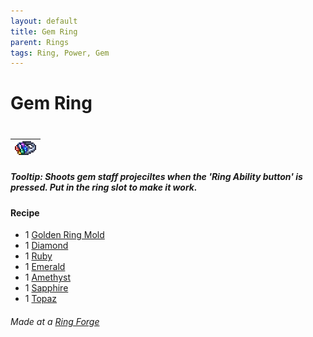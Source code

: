 ```yaml
---
layout: default
title: Gem Ring
parent: Rings
tags: Ring, Power, Gem
---
```


# Gem Ring
#
| ![Icon](https://raw.githubusercontent.com/RickLugtigheid/SupernovaMod/main/Items/Accessories/Rings/GemRing.png) |
| ------ |

##### Tooltip: *Shoots gem staff projeciltes when the 'Ring Ability button' is pressed. Put in the ring slot to make it work.*

#### Recipe
- 1 [Golden Ring Mold](https://ricklugtigheid.github.io/SupernovaMod/docs/items/materials/golden_ring_mold)
- 1 [Diamond](https://terraria.fandom.com/wiki/Diamond)
- 1 [Ruby](https://terraria.fandom.com/wiki/Ruby)
- 1 [Emerald](https://terraria.fandom.com/wiki/Emerald)
- 1 [Amethyst](https://terraria.fandom.com/wiki/Amethyst)
- 1 [Sapphire](https://terraria.fandom.com/wiki/Sapphire)
- 1 [Topaz](https://terraria.fandom.com/wiki/Topaz)

###### Made at a [Ring Forge](https://ricklugtigheid.github.io/SupernovaMod/docs/items/tiles/ring_forge)